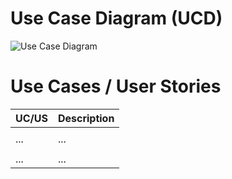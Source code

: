 # Use Case Diagram (UCD)

![Use Case Diagram](...)

# Use Cases / User Stories

| UC/US | Description |                   
|:------|:------------|
|       | [](...)     |
| ...   | ...         |
|       | [](...)     |
| ...   | ...         |
